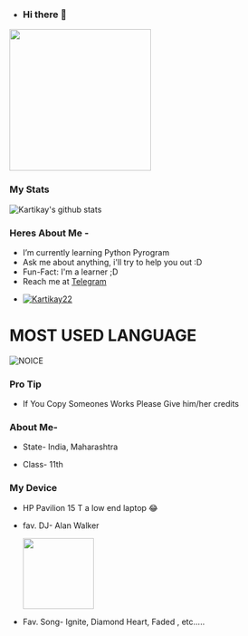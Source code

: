 - ### Hi there 👋

<img align='centre' src='https://media1.tenor.com/images/73c30c771d758437b67f727452b73f4e/tenor.gif' width='250"'>

### My Stats

![Kartikay's github stats](https://github-readme-stats.vercel.app/api?username=Kartikay22&show_icons=true&theme=midnight-purple)

### Heres About Me -
- I’m currently learning Python Pyrogram
- Ask me about anything, i'll try to help you out :D
- Fun-Fact: I'm a learner ;D
- Reach me at [Telegram](https://t.me/Kartikay_bhasin)
- <p align="left"> <a href="https://github.com/kartikay22"><img src="https://komarev.com/ghpvc/?username=Kartikay22&label=Profile%20views&color=0e75b6&style=flat" alt="Kartikay22" /></a> </p>

# MOST USED LANGUAGE

![NOICE](https://github-readme-stats.vercel.app/api/top-langs/?username=Kartikay22&theme=midnight-purple)



### Pro Tip

- If You Copy Someones Works Please Give him/her credits

### About Me-

- State- India, Maharashtra

- Class- 11th


### My Device

- HP Pavilion 15 T a low end laptop 😂

- fav. DJ- Alan Walker <p align='centre'><a href='https://www.instagram.com/alanwalkermusic/'><img src='https://telegra.ph/file/379a29bcd73a448e0aa33.jpg' width='125"'></a></p>

- Fav. Song- Ignite, Diamond Heart, Faded , etc.....
  


